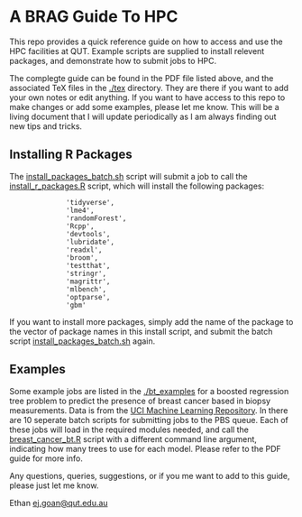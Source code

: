 # A BRAG Guide To HPC

This repo provides a quick reference guide on how to access and use the HPC facilities at QUT. Example scripts are supplied to install relevent packages, and demonstrate how to submit jobs to HPC.

The complegte guide can be found in the PDF file listed above, and the associated TeX files in the [./tex](https://github.com/ethangoan/hpc_guide/tree/master/tex) directory. They are there if you want to add your own notes or edit anything. If you want to have access to this repo to make changes or add some examples, please let me know. This will be a living document that I will update periodically as I am always finding out new tips and tricks.

## Installing R Packages

The [install_packages_batch.sh](./install_r_packages/install_packages_batch.sh) script will submit a job to call the  [install_r_packages.R](./install_r_packages/install_r_packages.R) script, which will install the following packages:
```
              'tidyverse',
              'lme4',
              'randomForest',
              'Rcpp',
              'devtools',
              'lubridate',
              'readxl',
              'broom',
              'testthat',
              'stringr',
              'magrittr',
              'mlbench',
              'optparse',
              'gbm'
```

If you want to install more packages, simply add the name of the package to the vector of package names in this install script, and submit the batch script  [install_packages_batch.sh](./install_r_packages/install_packages_batch.sh) again.


## Examples

Some example jobs are listed in the [./bt_examples](https://github.com/ethangoan/hpc_guide/tree/master/bt_examples) for a boosted regression tree problem to predict the presence of breast cancer based in biopsy measurements. Data is from the [UCI Machine Learning Repository](https://archive.ics.uci.edu/ml/datasets/Breast+Cancer+Wisconsin+(Original)). In there are 10 seperate batch scripts for submitting jobs to the PBS queue. Each of these jobs will load in the required modules needed, and call the [breast_cancer_bt.R](./bt_examples/breast_cancer_bt.R) script with a different command line argument, indicating how many trees to use for each model. Please refer to the PDF guide for more info.


Any questions, queries, suggestions, or if you me want to add to this guide, please just let me know.

Ethan
ej.goan@qut.edu.au